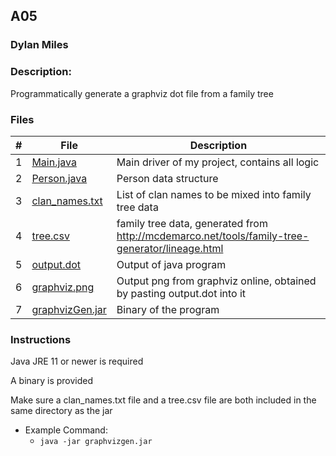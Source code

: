 ## A05
### Dylan Miles
### Description:
Programmatically generate a graphviz dot file from a family tree 

### Files

|   #   | File            | Description                                        |
| :---: | --------------- | -------------------------------------------------- |
|   1   | [Main.java](./java/graphvizGen/Main.java)         | Main driver of my project, contains all logic      |
|   2   | [Person.java](./java/graphvizGen/Person.java)  | Person data structure         |
|   3   | [clan_names.txt](./input/clan_names.txt) | List of clan names to be mixed into family tree data |
|   4   | [tree.csv](./input/tree.csv) | family tree data, generated from http://mcdemarco.net/tools/family-tree-generator/lineage.html |
|   5   | [output.dot](./output/output.dot) | Output of java program |
|   6   | [graphviz.png](./output/graphviz.png) | Output png from graphviz online, obtained by pasting output.dot into it|
|   7   | [graphvizGen.jar](./binary/graphvizGen.jar) | Binary of the program|

### Instructions

Java JRE 11 or newer is required

A binary is provided

Make sure a clan_names.txt file and a tree.csv file are both included in the same directory as the jar

- Example Command:
    - `java -jar graphvizgen.jar`
